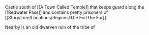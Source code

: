 Castle south of [[A Town Called Temple]] that keeps guard along the [[Redwater Pass]] and contains pretty prisoners of [[Story/Lore/Locations/Regions/The For/The For]].

Nearby is an old dwarven ruin of the tribe of 